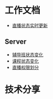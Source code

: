 # 工作文档
* [直播状态实时更新](live_status.md)

## Server
* [辅导班状态变化](server-course-status.md)
* [课程状态变化](server-lesson-status.md)
* [直播权限划分](server-resource-permission.md)

# 技术分享
